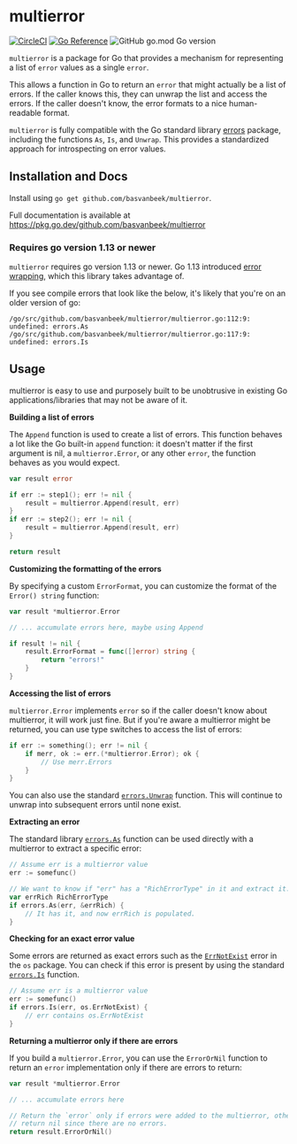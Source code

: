 # multierror

[![CircleCI](https://img.shields.io/circleci/build/github/basvanbeek/multierror/main)](https://circleci.com/gh/basvanbeek/multierror)
[![Go Reference](https://pkg.go.dev/badge/github.com/basvanbeek/multierror.svg)](https://pkg.go.dev/github.com/basvanbeek/multierror)
![GitHub go.mod Go version](https://img.shields.io/github/go-mod/go-version/basvanbeek/multierror)

[circleci]: https://app.circleci.com/pipelines/github/basvanbeek/multierror
[godocs]: https://pkg.go.dev/github.com/basvanbeek/multierror

`multierror` is a package for Go that provides a mechanism for
representing a list of `error` values as a single `error`.

This allows a function in Go to return an `error` that might actually
be a list of errors. If the caller knows this, they can unwrap the
list and access the errors. If the caller doesn't know, the error
formats to a nice human-readable format.

`multierror` is fully compatible with the Go standard library
[errors](https://golang.org/pkg/errors/) package, including the
functions `As`, `Is`, and `Unwrap`. This provides a standardized approach
for introspecting on error values.

## Installation and Docs

Install using `go get github.com/basvanbeek/multierror`.

Full documentation is available at
https://pkg.go.dev/github.com/basvanbeek/multierror

### Requires go version 1.13 or newer

`multierror` requires go version 1.13 or newer. Go 1.13 introduced
[error wrapping](https://golang.org/doc/go1.13#error_wrapping), which
this library takes advantage of.

If you see compile errors that look like the below, it's likely that
you're on an older version of go:

```
/go/src/github.com/basvanbeek/multierror/multierror.go:112:9: undefined: errors.As
/go/src/github.com/basvanbeek/multierror/multierror.go:117:9: undefined: errors.Is
```

## Usage

multierror is easy to use and purposely built to be unobtrusive in
existing Go applications/libraries that may not be aware of it.

**Building a list of errors**

The `Append` function is used to create a list of errors. This function
behaves a lot like the Go built-in `append` function: it doesn't matter
if the first argument is nil, a `multierror.Error`, or any other `error`,
the function behaves as you would expect.

```go
var result error

if err := step1(); err != nil {
	result = multierror.Append(result, err)
}
if err := step2(); err != nil {
	result = multierror.Append(result, err)
}

return result
```

**Customizing the formatting of the errors**

By specifying a custom `ErrorFormat`, you can customize the format
of the `Error() string` function:

```go
var result *multierror.Error

// ... accumulate errors here, maybe using Append

if result != nil {
	result.ErrorFormat = func([]error) string {
		return "errors!"
	}
}
```

**Accessing the list of errors**

`multierror.Error` implements `error` so if the caller doesn't know about
multierror, it will work just fine. But if you're aware a multierror might
be returned, you can use type switches to access the list of errors:

```go
if err := something(); err != nil {
	if merr, ok := err.(*multierror.Error); ok {
		// Use merr.Errors
	}
}
```

You can also use the standard [`errors.Unwrap`](https://golang.org/pkg/errors/#Unwrap)
function. This will continue to unwrap into subsequent errors until none exist.

**Extracting an error**

The standard library [`errors.As`](https://golang.org/pkg/errors/#As)
function can be used directly with a multierror to extract a specific error:

```go
// Assume err is a multierror value
err := somefunc()

// We want to know if "err" has a "RichErrorType" in it and extract it.
var errRich RichErrorType
if errors.As(err, &errRich) {
	// It has it, and now errRich is populated.
}
```

**Checking for an exact error value**

Some errors are returned as exact errors such as the [`ErrNotExist`](https://golang.org/pkg/os/#pkg-variables)
error in the `os` package. You can check if this error is present by using
the standard [`errors.Is`](https://golang.org/pkg/errors/#Is) function.

```go
// Assume err is a multierror value
err := somefunc()
if errors.Is(err, os.ErrNotExist) {
	// err contains os.ErrNotExist
}
```

**Returning a multierror only if there are errors**

If you build a `multierror.Error`, you can use the `ErrorOrNil` function
to return an `error` implementation only if there are errors to return:

```go
var result *multierror.Error

// ... accumulate errors here

// Return the `error` only if errors were added to the multierror, otherwise
// return nil since there are no errors.
return result.ErrorOrNil()
```
